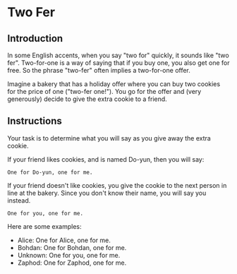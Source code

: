 # Two Fer

## Introduction

In some English accents, when you say "two for" quickly, it sounds like "two fer". Two-for-one is a way of saying that if you buy one, you also get one for free. So the phrase "two-fer" often implies a two-for-one offer.

Imagine a bakery that has a holiday offer where you can buy two cookies for the price of one ("two-fer one!"). You go for the offer and (very generously) decide to give the extra cookie to a friend.

## Instructions

Your task is to determine what you will say as you give away the extra cookie.

If your friend likes cookies, and is named Do-yun, then you will say:

```text
One for Do-yun, one for me.
```

If your friend doesn't like cookies, you give the cookie to the next person in line at the bakery. Since you don't know their name, you will say you instead.

```text
One for you, one for me.
```

Here are some examples:

- Alice: One for Alice, one for me.
- Bohdan: One for Bohdan, one for me.
- Unknown: One for you, one for me.
- Zaphod: One for Zaphod, one for me.
